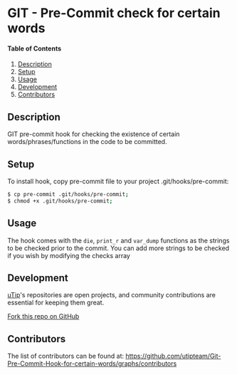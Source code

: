 # GIT - Pre-Commit check for certain words

#### Table of Contents

1. [Description](#module-description)
2. [Setup](#setup)
3. [Usage](#usage)
4. [Development](#development)
5. [Contributors](#contributors)

## Description

GIT pre-commit hook for checking the existence of certain words/phrases/functions 
in the code to be committed. 

## Setup

To install hook, copy pre-commit file to your project .git/hooks/pre-commit:

```sh
$ cp pre-commit .git/hooks/pre-commit;
$ chmod +x .git/hooks/pre-commit;
```

## Usage

The hook comes with the `die`, `print_r` and `var_dump` functions as the strings to
be checked prior to the commit. You can add more strings to be checked if you wish 
by modifying the checks array

## Development

[uTip](https://www.utip.io)'s repositories are open projects, and community contributions are essential for keeping them great.


[Fork this repo on GitHub](https://github.com/utipteam/Git-Pre-Commit-Hook-for-certain-words/fork)

## Contributors

The list of contributors can be found at: https://github.com/utipteam/Git-Pre-Commit-Hook-for-certain-words/graphs/contributors

